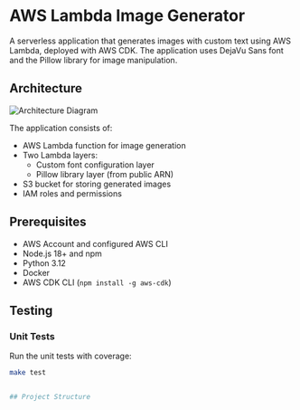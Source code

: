 # AWS Lambda Image Generator

A serverless application that generates images with custom text using AWS Lambda, deployed with AWS CDK. The application uses DejaVu Sans font and the Pillow library for image manipulation.

## Architecture

![Architecture Diagram](docs/architecture.png)

The application consists of:
- AWS Lambda function for image generation
- Two Lambda layers:
  - Custom font configuration layer
  - Pillow library layer (from public ARN)
- S3 bucket for storing generated images
- IAM roles and permissions

## Prerequisites

- AWS Account and configured AWS CLI
- Node.js 18+ and npm
- Python 3.12
- Docker
- AWS CDK CLI (`npm install -g aws-cdk`)

## Testing

### Unit Tests
Run the unit tests with coverage:
```bash
make test


## Project Structure


